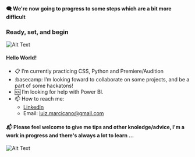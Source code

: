 #### 🗨️ We're now going to progress to some steps which are a bit more difficult
### Ready, set, and begin
![Alt Text](https://media.giphy.com/media/OBnwDJW77acLK/giphy.gif)


#### Hello World!
- 📋 I’m currently practicing CSS, Python and Premiere/Audition 
- :basecamp: I’m looking foward to collaborate on some projects, and be a part of some hackatons!
- 🆘 I’m looking for help with Power BI.
- 📫 How to reach me:
  - [LinkedIn](https://www.linkedin.com/in/luiz-guilherme-lima-marcicano-2889a2170/)
  - Email: luiz.marcicano@gmail.com



#### 📬 Please feel welcome to give me tips and other knoledge/advice, I'm a work in progress and there's always a lot to learn ...
![Alt Text](https://media.giphy.com/media/3o6MbqtuPsfPShc3Ek/giphy.gif)



